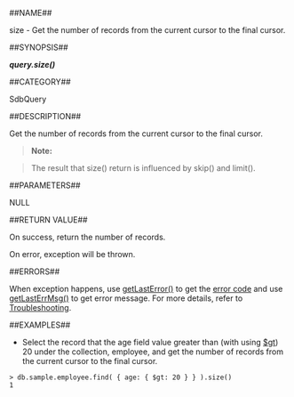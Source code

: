 
##NAME##

size - Get the number of records from the current cursor to the final cursor.

##SYNOPSIS##

***query.size()***

##CATEGORY##

SdbQuery

##DESCRIPTION##

Get the number of records from the current cursor to the final cursor.

>**Note:**  

>The result that size() return is influenced by skip() and limit().

##PARAMETERS##

NULL

##RETURN VALUE##

On success, return the number of records.

On error, exception will be thrown.

##ERRORS##

When exception happens, use [getLastError()](manual/Manual/Sequoiadb_Command/Global/getLastError.md) to get the [error code](manual/Manual/Sequoiadb_error_code.md) and use [getLastErrMsg()](manual/Manual/Sequoiadb_Command/Global/getLastErrMsg.md) to get error message. For more details, refer to [Troubleshooting](manual/FAQ/faq_sdb.md).

##EXAMPLES##

* Select the record that the age field value greater than (with using [$gt](reference/operator/match_operator/gt.md)) 20 under the collection, employee, and get the number of records from the current cursor to the final cursor.

```lang-javascript
> db.sample.employee.find( { age: { $gt: 20 } } ).size()
1
```